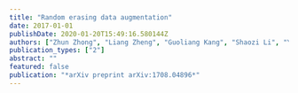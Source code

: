 ```yaml
---
title: "Random erasing data augmentation"
date: 2017-01-01
publishDate: 2020-01-20T15:49:16.580144Z
authors: ["Zhun Zhong", "Liang Zheng", "Guoliang Kang", "Shaozi Li", "Yi Yang"]
publication_types: ["2"]
abstract: ""
featured: false
publication: "*arXiv preprint arXiv:1708.04896*"
---
```


